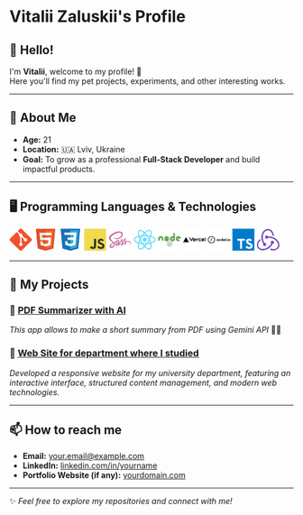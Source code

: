 # Vitalii Zaluskii's Profile

## 👋 Hello!
I'm **Vitalii**, welcome to my profile! 🚀  
Here you'll find my pet projects, experiments, and other interesting works.  

---

## 🌟 About Me
- **Age:** 21  
- **Location:** 🇺🇦 Lviv, Ukraine  
- **Goal:** To grow as a professional **Full-Stack Developer** and build impactful products.  

---

## 🖥️ Programming Languages & Technologies

<div>
  <img src="https://github.com/devicons/devicon/blob/master/icons/git/git-original.svg" title="git" alt="git" width="40" height="40"/> 
  <img src="https://github.com/devicons/devicon/blob/master/icons/html5/html5-original.svg" title="html5" alt="html5" width="40" height="40"/> 
  <img src="https://github.com/devicons/devicon/blob/master/icons/css3/css3-original.svg" title="css" alt="css" width="40" height="40"/> 
  <img src="https://github.com/devicons/devicon/blob/master/icons/javascript/javascript-original.svg" title="javascript" alt="javascript" width="40" height="40"/> 
  <img src="https://github.com/devicons/devicon/blob/master/icons/sass/sass-original.svg" title="sass/scss" alt="sass/scss" width="40" height="40"/> 
  <img src="https://github.com/devicons/devicon/blob/master/icons/react/react-original.svg" title="React" alt="React" width="40" height="40"/> 
  <img src="https://github.com/devicons/devicon/blob/master/icons/nodejs/nodejs-plain-wordmark.svg" title="Node.js" alt="Node.js" width="40" height="40"/> 
  <img src="https://github.com/devicons/devicon/blob/master/icons/vercel/vercel-original-wordmark.svg" title="Vercel" alt="Vercel" width="40" height="40"/> 
  <img src="https://github.com/devicons/devicon/blob/master/icons/socketio/socketio-original-wordmark.svg" title="WebSocket" alt="WebSocket" width="40" height="40"/> 
  <img src="https://github.com/devicons/devicon/blob/master/icons/typescript/typescript-original.svg" title="TypeScript" alt="TypeScript" width="40" height="40"/> 
  <img src="https://github.com/devicons/devicon/blob/master/icons/redux/redux-original.svg" title="Redux-ToolKit" alt="Redux-ToolKit" width="40" height="40"/>
</div>

---

## 📂 My Projects

### 🔹 [PDF Summarizer with AI](https://pdf-summarize-vit-ai.vercel.app/)
*This app allows to make a short summary from PDF using Gemini API* 🤖🧠

### 🔹 [Web Site for department where I studied](https://imr-department.vercel.app/)
*Developed a responsive website for my university department, featuring an interactive interface, structured content management, and modern web technologies.*

---

## 📫 How to reach me
- **Email:** your.email@example.com  
- **LinkedIn:** [linkedin.com/in/yourname](https://linkedin.com/in/yourname)  
- **Portfolio Website (if any):** [yourdomain.com](https://yourdomain.com)  

---
✨ _Feel free to explore my repositories and connect with me!_
